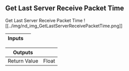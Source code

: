 ## Get Last Server Receive Packet Time
Get Last Server Receive Packet Time
![[../img/nd_img_GetLastServerReceivePacketTime.png]]

|Inputs||
|--|--|

|Outputs||
|--|--|
| Return Value | Float |
